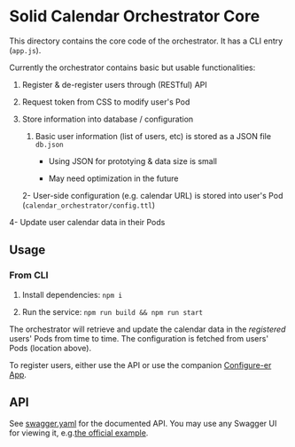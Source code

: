 # Solid Calendar Orchestrator Core

This directory contains the core code of the orchestrator. It has a CLI entry (`app.js`).

Currently the orchestrator contains basic but usable functionalities:

1. Register & de-register users through (RESTful) API

2. Request token from CSS to modify user's Pod

3. Store information into database / configuration
   
   1. Basic user information (list of users, etc) is stored as a JSON file `db.json`
      
      - Using JSON for prototying & data size is small
      
      - May need optimization in the future
   
   2- User-side configuration (e.g. calendar URL) is stored into user's Pod (`calendar_orchestrator/config.ttl`)

4- Update user calendar data in their Pods

## Usage

### From CLI

1. Install dependencies: `npm i`

2. Run the service: `npm run build && npm run start`

The orchestrator will retrieve and update the calendar data in the *registered* users' Pods from time to time. The configuration is fetched from users' Pods (location above).

To register users, either use the API or use the companion [Configure-er App](../app).

## API

See [swagger.yaml](swagger.yaml) for the documented API.
You may use any Swagger UI for viewing it, e.g.[the official example](https://swagger.io/tools/swagger-ui/).